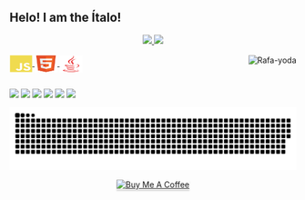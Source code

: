 ## Helo! I am the Ítalo!

 <div align="center"> 
  <a href="https://github.com/Efipee">
  <img height="130em" src="https://github-readme-stats.vercel.app/api?username=efipee&show_icons=true&theme=dracula&include_all_commits=true&count_private=true"/>
  <img height="130em" src="https://github-readme-stats.vercel.app/api/top-langs/?username=efipee&layout=compact&langs_count=16&theme=dracula"/>
</div>
<div style="display: inline_block"><br>
  <img align="center" alt="Efipee-Js" height="30" width="40" src="https://raw.githubusercontent.com/devicons/devicon/master/icons/javascript/javascript-plain.svg">
  <img align="center" alt="Efipee-HTML" height="30" width="40" src="https://raw.githubusercontent.com/devicons/devicon/master/icons/html5/html5-original.svg">
  <img align="center" alt="Efipee-java" height="30" width="40" src="https://raw.githubusercontent.com/devicons/devicon/master/icons/java/java-plain.svg">
 
  <img align="right" alt="Rafa-yoda" src="https://media.discordapp.net/attachments/842848806520356925/853674912496353285/Sem-Titulo-2.png?width=115&height=115">
</div>
  
  ##
 
<div> 
  <a href="https://www.youtube.com/channel/UC1X9ywIK-C_m9rCtqJvKgrQ" target="_blank">   <img src="https://img.shields.io/badge/-Youtube-%23EA4335?style=for-the-badge&logo=youtube&logoColor=white" target="_blank"></a>
  <a href="https://instagram.com/Efipeex" target="_blank"><img src="https://img.shields.io/badge/-Instagram-%23E4405F?style=for-the-badge&logo=instagram&logoColor=white" target="_blank"></a>
  <a href = "mailto: theefipe@gmail.com"><img src="https://img.shields.io/badge/-Gmail-%23333?style=for-the-badge&logo=gmail&logoColor=white" target="_blank"></a>
  	<a href="https://www.twitch.tv/efipee" target="_blank"><img src="https://img.shields.io/badge/Twitch-9146FF?style=for-the-badge&logo=twitch&logoColor=white" target="_blank"></a>
 <a href="https://discord.gg/VYvTPwKXtr" target="_blank"><img src="https://img.shields.io/badge/Discord-7289DA?style=for-the-badge&logo=discord&logoColor=white" target="_blank"></a>                                         
  <a href="https://www.linkedin.com/in/italoo/?locale=pt_BR" target="_blank"><img src="https://img.shields.io/badge/-LinkedIn-%230077B5?style=for-the-badge&logo=linkedin&logoColor=white" target="_blank"></a> 
 
  ![Snake animation](https://github.com/Efipee/Efipee/blob/output/github-contribution-grid-snake.svg)
 <div align="center">
 <a href="https://www.buymeacoffee.com/efipee" target="_blank"><img src="https://www.buymeacoffee.com/assets/img/custom_images/orange_img.png" alt="Buy Me A Coffee" style="height: 41px !important;width: 174px !important;box-shadow: 0px 3px 2px 0px rgba(190, 190, 190, 0.5) !important;-webkit-box-shadow: 0px 3px 2px 0px rgba(190, 190, 190, 0.5) !important;" ></a>
</div>
